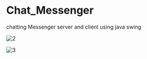 # Chat_Messenger
chatting Messenger server and client using java swing 



![2](https://user-images.githubusercontent.com/67878157/127623357-32bca953-3b00-404c-b34e-de119f6b77f9.jpg)

![3](https://user-images.githubusercontent.com/67878157/127623361-5f6a94e7-be33-4bfc-b2e1-bd3a804e2b8f.jpg)

